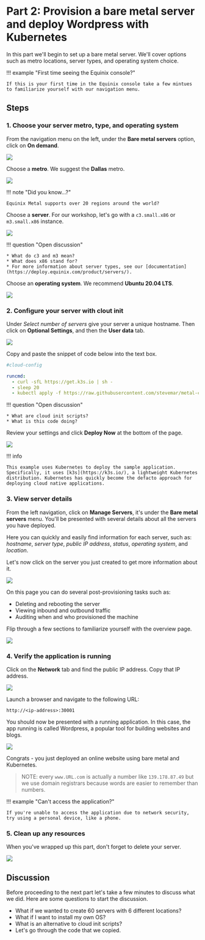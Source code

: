 # Part 2: Provision a bare metal server and deploy Wordpress with Kubernetes

In this part we'll begin to set up a bare metal server. We'll cover options such as metro locations, server types, and operating system choice.

!!! example "First time seeing the Equinix console?"

    If this is your first time in the Equinix console take a few mintues to familiarize yourself with our navigation menu.

## Steps

### 1. Choose your server metro, type, and operating system

From the navigation menu on the left, under the **Bare metal servers** option, click on **On demand**.

![](../images/part2/1-on-demand.png)

Choose a **metro**. We suggest the **Dallas** metro.

![](../images/part2/2-metro.png)

!!! note "Did you know...?"

    Equinix Metal supports over 20 regions around the world?

Choose a **server**. For our workshop, let's go with a `c3.small.x86` or `m3.small.x86` instance.

![](../images/part2/3-server.png)

!!! question "Open discussion"

    * What do c3 and m3 mean?
    * What does x86 stand for?
    * For more information about server types, see our [documentation](https://deploy.equinix.com/product/servers/).

Choose an **operating system**. We recommend **Ubuntu 20.04 LTS**.

![](../images/part2/4-os.png)

### 2. Configure your server with clout init

Under *Select number of servers* give your server a unique hostname. Then click on **Optional Settings**, and then the **User data** tab.

![](../images/part2/5-cloud-config.png)

Copy and paste the snippet of code below into the text box.

```yaml
#cloud-config

runcmd:
  - curl -sfL https://get.k3s.io | sh -
  - sleep 20
  - kubectl apply -f https://raw.githubusercontent.com/stevemar/metal-code-snippets/main/yaml/wordpress.yaml
```

!!! question "Open discussion"

    * What are cloud init scripts?
    * What is this code doing?

Review your settings and click **Deploy Now** at the bottom of the page.

![](../images/part2/6-deploy-now.png)

!!! info

    This example uses Kubernetes to deploy the sample application. Specifically, it uses [k3s](https://k3s.io/), a lightweight Kubernetes distribution. Kubernetes has quickly become the defacto approach for deploying cloud native applications.

### 3. View server details

From the left navigation, click on **Manage Servers**, it's under the **Bare metal servers** menu. You'll be presented with several details about all the servers you have deployed.

Here you can quickly and easily find information for each server, such as: _hostname_, _server type_, _public IP address_, _status_, _operating system_, and _location_.

Let's now click on the server you just created to get more information about it.

![](../images/part2/7-manage-servers.png)

On this page you can do several post-provisioning tasks such as:

* Deleting and rebooting the server
* Viewing inbound and outbound traffic
* Auditing when and who provisioned the machine

Flip through a few sections to familiarize yourself with the overview page.

![](../images/part2/8-view-server.png)

### 4. Verify the application is running

Click on the **Network** tab and find the public IP address. Copy that IP address. 

![](../images/part2/9-get-ip.png)

Launch a browser and navigate to the following URL:

```
http://<ip-address>:30001
```

You should now be presented with a running application. In this case, the app running is called Wordpress, a popular tool for building websites and blogs.

![](../images/part2/10-wordpress.png)

Congrats - you just deployed an online website using bare metal and Kubernetes.

> NOTE: every `www.URL.com` is actually a number like `139.178.87.49` but we use domain registrars because words are easier to remember than numbers.

!!! example "Can't access the application?"

    If you're unable to access the application due to network security, try using a personal device, like a phone.

### 5. Clean up any resources

When you've wrapped up this part, don't forget to delete your server.

![](../images/part2/11-delete.png)

## Discussion

Before proceeding to the next part let's take a few minutes to discuss what we did. Here are some questions to start the discussion.

* What if we wanted to create 60 servers with 6 different locations?
* What if I want to install my own OS?
* What is an alternative to cloud init scripts?
* Let's go through the code that we copied.
